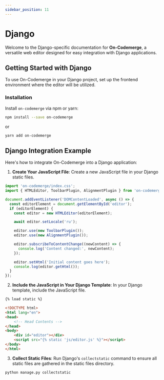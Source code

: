 ```yaml
---
sidebar_position: 11
---
```


# Django

Welcome to the Django-specific documentation for **On-Codemerge**, a versatile web editor designed for easy integration with Django applications.

## Getting Started with Django

To use On-Codemerge in your Django project, set up the frontend environment where the editor will be utilized.

### Installation

Install `on-codemerge` via npm or yarn:

```bash
npm install --save on-codemerge
```

or

```bash
yarn add on-codemerge
```

## Django Integration Example

Here's how to integrate On-Codemerge into a Django application:

1. **Create Your JavaScript File**: Create a new JavaScript file in your Django static files.

```javascript title="static/js/editor.js"
import 'on-codemerge/index.css';
import { HTMLEditor, ToolbarPlugin, AlignmentPlugin } from 'on-codemerge';

document.addEventListener('DOMContentLoaded', async () => {
  const editorElement = document.getElementById('editor');
  if (editorElement) {
    const editor = new HTMLEditor(editorElement);

    await editor.setLocale('ru');

    editor.use(new ToolbarPlugin());
    editor.use(new AlignmentPlugin());

    editor.subscribeToContentChange((newContent) => {
      console.log('Content changed:', newContent);
    });

    editor.setHtml('Initial content goes here');
    console.log(editor.getHtml());
  }
});
```

2. **Include the JavaScript in Your Django Template**: In your Django template, include the JavaScript file.

```html title="templates/your_template.html"
{% load static %}

<!DOCTYPE html>
<html lang="en">
<head>
    <!-- Head Contents -->
</head>
<body>
    <div id="editor"></div>
    <script src="{% static 'js/editor.js' %}"></script>
</body>
</html>
```

3. **Collect Static Files**: Run Django's `collectstatic` command to ensure all static files are gathered in the static files directory.

```bash
python manage.py collectstatic
```
